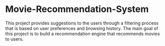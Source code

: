 # Movie-Recommendation-System
This project provides suggestions to the users through a filtering process that is based on user preferences and browsing history.
The main goal of this project is to build a recommendation engine that recommends movies to users. 
